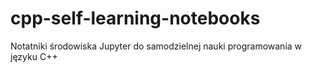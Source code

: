# cpp-self-learning-notebooks
Notatniki środowiska Jupyter do samodzielnej nauki programowania w języku C++
